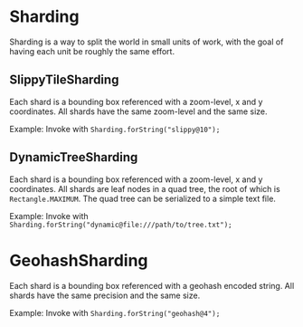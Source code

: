 # Sharding

Sharding is a way to split the world in small units of work, with the goal of having each unit be roughly the same effort.

## SlippyTileSharding

Each shard is a bounding box referenced with a zoom-level, x and y coordinates. All shards have the same zoom-level and the same size.

Example: Invoke with `Sharding.forString("slippy@10");`

## DynamicTreeSharding

Each shard is a bounding box referenced with a zoom-level, x and y coordinates. All shards are leaf nodes in a quad tree, the root of which is `Rectangle.MAXIMUM`. The quad tree can be serialized to a simple text file.

Example: Invoke with `Sharding.forString("dynamic@file:///path/to/tree.txt");`

# GeohashSharding

Each shard is a bounding box referenced with a geohash encoded string. All shards have the same precision and the same size.

Example: Invoke with `Sharding.forString("geohash@4");`
